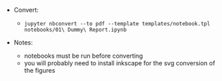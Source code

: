 
- Convert:
  - `jupyter nbconvert --to pdf --template templates/notebook.tpl notebooks/01\ Dummy\ Report.ipynb`

- Notes:
  - notebooks must be run before converting
  - you will probably need to install inkscape for the svg conversion of the figures